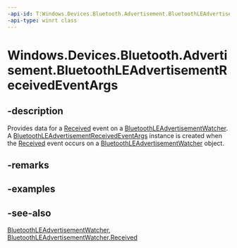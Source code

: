 ----api-id: T:Windows.Devices.Bluetooth.Advertisement.BluetoothLEAdvertisementReceivedEventArgs
-api-type: winrt class
---<!-- Class syntax.public class BluetoothLEAdvertisementReceivedEventArgs : Windows.Devices.Bluetooth.Advertisement.IBluetoothLEAdvertisementReceivedEventArgs--># Windows.Devices.Bluetooth.Advertisement.BluetoothLEAdvertisementReceivedEventArgs## -descriptionProvides data for a [Received](bluetoothleadvertisementwatcher_received.md) event on a [BluetoothLEAdvertisementWatcher](bluetoothleadvertisementwatcher.md). A [BluetoothLEAdvertisementReceivedEventArgs](bluetoothleadvertisementreceivedeventargs.md) instance is created when the [Received](bluetoothleadvertisementwatcher_received.md) event occurs on a [BluetoothLEAdvertisementWatcher](bluetoothleadvertisementwatcher.md) object.## -remarks## -examples## -see-also[BluetoothLEAdvertisementWatcher](bluetoothleadvertisementwatcher.md), [BluetoothLEAdvertisementWatcher.Received](bluetoothleadvertisementwatcher_received.md)
